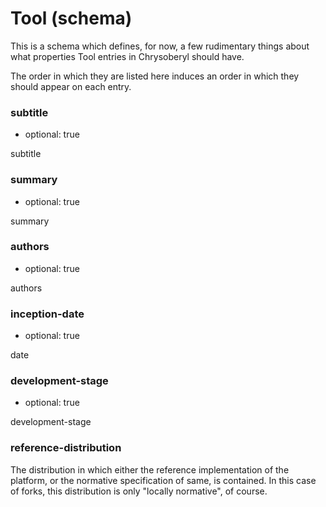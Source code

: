 Tool (schema)
=============

This is a schema which defines, for now, a few rudimentary things about
what properties Tool entries in Chrysoberyl should have.

The order in which they are listed here induces an order in which they
should appear on each entry.

### subtitle

*   optional: true

subtitle

### summary

*   optional: true

summary

### authors

*   optional: true

authors

### inception-date

*   optional: true

date

### development-stage

*   optional: true

development-stage

### reference-distribution

The distribution in which either the reference implementation of the platform, or
the normative specification of same, is contained.  In this case of forks, this
distribution is only "locally normative", of course.

